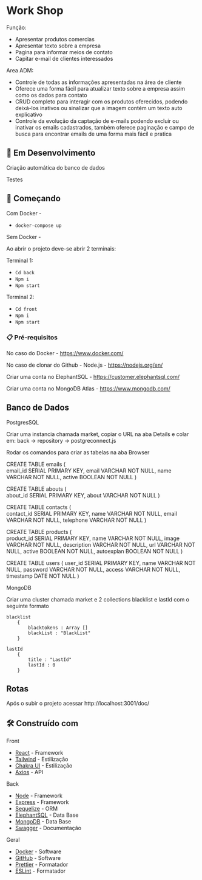 # Work Shop

Função:
- Apresentar produtos comercias
- Apresentar texto sobre a empresa
- Pagina para informar meios de contato
- Capitar e-mail de clientes interessados 

Area ADM:
- Controle de todas as informações apresentadas na área de cliente
- Oferece uma forma fácil para atualizar texto sobre a empresa assim como os dados para contato
- CRUD completo para interagir com os produtos oferecidos, podendo deixá-los inativos ou sinalizar que a imagem contém um texto auto explicativo 
- Controle da evolução da captação de e-mails podendo excluir ou inativar os emails cadastrados, também oferece paginação e campo de busca para encontrar emails de uma forma mais fácil e pratica

## 🚧 Em Desenvolvimento

Criação automática do banco de dados

Testes

## 🚀 Começando

Com Docker - 

- `docker-compose up `

Sem Docker -

Ao abrir o projeto deve-se abrir 2 terminais:

Terminal 1:

- `Cd back`
- `Npm i`
- `Npm start`

Terminal 2:

- `Cd front`
- `Npm i`
- `Npm start`

### 📋 Pré-requisitos

No caso do Docker - https://www.docker.com/

No caso de clonar do Github - Node.js - https://nodejs.org/en/

Criar uma conta no ElephantSQL - https://customer.elephantsql.com/

Criar uma conta no MongoDB Atlas - https://www.mongodb.com/

## Banco de Dados 

PostgresSQL 

Criar uma instancia chamada market, copiar o URL na aba Details e colar em: back -> repository -> postgreconnect.js

Rodar os comandos para criar as tabelas na aba Browser

CREATE TABLE emails (  
    email_id SERIAL PRIMARY KEY,
    email VARCHAR NOT NULL,
    name VARCHAR NOT NULL,
active BOOLEAN NOT NULL
)

CREATE TABLE abouts (  
    about_id SERIAL PRIMARY KEY,
    about VARCHAR NOT NULL
)

CREATE TABLE contacts (  
    contact_id SERIAL PRIMARY KEY,
    name VARCHAR NOT NULL,
    email VARCHAR NOT NULL,
    telephone VARCHAR NOT NULL
)

CREATE TABLE products (  
    product_id SERIAL PRIMARY KEY,
    name VARCHAR NOT NULL,
    image VARCHAR NOT NULL,
    description VARCHAR NOT NULL,
    url VARCHAR NOT NULL,
    active BOOLEAN NOT NULL,
    autoexplan BOOLEAN NOT NULL
)

CREATE TABLE users (
    user_id SERIAL PRIMARY KEY,
    name VARCHAR NOT NULL,
    password VARCHAR NOT NULL,
    access VARCHAR NOT NULL,
    timestamp DATE NOT NULL
)

MongoDB

Criar uma cluster chamada market e 2 collections blacklist e lastId com o seguinte formato 

    blacklist
        {
            blacktokens : Array [] 
            blackList : "BlackList"
        }

    lastId
        {
            title : "LastId"
            lastId : 0
        }

## Rotas 

Após o subir o projeto acessar http://localhost:3001/doc/ 

## 🛠️ Construído com

Front
* [React](https://pt-br.reactjs.org/) - Framework 
* [Tailwind](https://tailwindcss.com/) - Estilização
* [Chakra UI](https://chakra-ui.com/) - Estilização
* [Axios](https://axios-http.com/ptbr/docs/intro) - API

Back
* [Node](https://nodejs.org/en/) - Framework 
* [Express](http://expressjs.com/pt-br/) - Framework 
* [Sequelize](https://sequelize.org/) - ORM 
* [ElephantSQL](https://www.elephantsql.com/) - Data Base 
* [MongoDB](https://www.mongodb.com/) - Data Base 
* [Swagger](https://swagger.io/) - Documentação

Geral
* [Docker](https://www.docker.com/) - Software 
* [GitHub](https://github.com/) - Software
* [Prettier](https://prettier.io/) - Formatador
* [ESLint](https://eslint.org/) - Formatador

